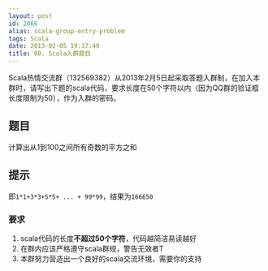 ```yaml
---
layout: post
id: 2066
alias: scala-group-entry-problem
tags: Scala
date: 2013-02-05 19:17:49
title: 00. Scala入群题目
---
```


Scala热情交流群（132569382）从2013年2月5日起采取答题入群制，在加入本群时，请写出下题的scala代码，要求长度在50个字符以内（因为QQ群的验证框长度限制为50），作为入群的密码。

## 题目

计算出从1到100之间所有奇数的平方之和

## 提示

即`1*1+3*3+5*5+ ... + 99*99`，结果为`166650`

### 要求

1.  scala代码的长度**不超过50个字符**，代码越简洁易读越好
2.  在群内应该严格遵守scala群规，警告无效者T
3.  本群努力营造出一个良好的scala交流环境，需要你的支持
